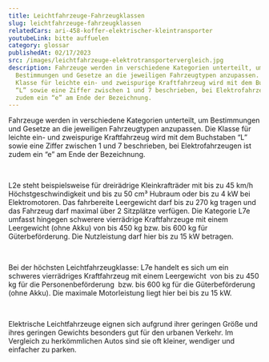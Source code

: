 ```yaml
---
title: Leichtfahrzeuge-Fahrzeugklassen
slug: leichtfahrzeuge-fahrzeugklassen
relatedCars: ari-458-koffer-elektrischer-kleintransporter
youtubeLink: bitte auffuelen
category: glossar
publishedAt: 02/17/2023
src: /images/leichtfahrzeuge-elektrotransportervergleich.jpg
description: Fahrzeuge werden in verschiedene Kategorien unterteilt, um
  Bestimmungen und Gesetze an die jeweiligen Fahrzeugtypen anzupassen. Die
  Klasse für leichte ein- und zweispurige Kraftfahrzeug wird mit dem Buchstaben
  “L” sowie eine Ziffer zwischen 1 und 7 beschrieben, bei Elektrofahrzeugen ist
  zudem ein “e” am Ende der Bezeichnung.
---
```

Fahrzeuge werden in verschiedene Kategorien unterteilt, um Bestimmungen und Gesetze an die jeweiligen Fahrzeugtypen anzupassen. Die Klasse für leichte ein- und zweispurige Kraftfahrzeug wird mit dem Buchstaben “L” sowie eine Ziffer zwischen 1 und 7 beschrieben, bei Elektrofahrzeugen ist zudem ein “e” am Ende der Bezeichnung. 

<br />

L2e steht beispielsweise für dreirädrige Kleinkrafträder mit bis zu 45 km/h Höchstgeschwindigkeit und bis zu 50 cm³ Hubraum oder bis zu 4 kW bei Elektromotoren. Das fahrbereite Leergewicht darf bis zu 270 kg tragen und das Fahrzeug darf maximal über 2 Sitzplätze verfügen. Die Kategorie L7e umfasst hingegen schwerere vierrädrige Kraftfahrzeuge mit einem Leergewicht (ohne Akku) von bis 450 kg bzw. bis 600 kg für Güterbeförderung. Die Nutzleistung darf hier bis zu 15 kW betragen. 

<br />

Bei der höchsten Leichtfahrzeugklasse: L7e handelt es sich um ein schweres vierrädriges Kraftfahrzeug mit einem Leergewicht  von bis zu 450 kg für die Personenbeförderung  bzw. bis 600 kg für die Güterbeförderung (ohne Akku). Die maximale Motorleistung liegt hier bei bis zu 15 kW.

<br />

Elektrische Leichtfahrzeuge eignen sich aufgrund ihrer geringen Größe und ihres geringen Gewichts besonders gut für den urbanen Verkehr. Im Vergleich zu herkömmlichen Autos sind sie oft kleiner, wendiger und einfacher zu parken.
